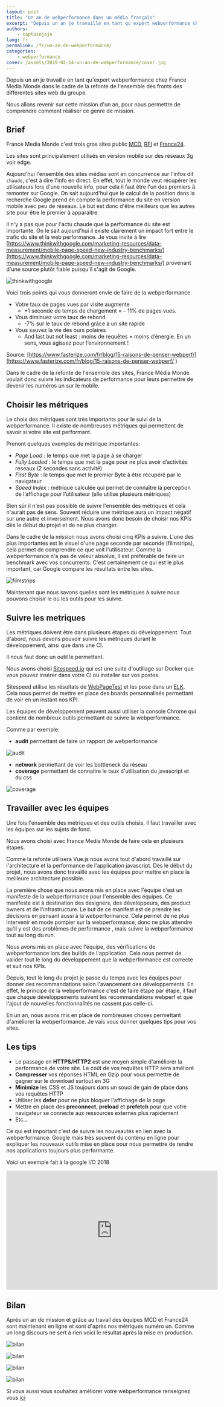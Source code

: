 ```yaml
---
layout: post
title: "Un an de webperformance dans un média français"
excerpt: "Depuis un an je travaille en tant qu'expert webperformance chez France Media Monde dans le cadre de la refonte de l'ensemble des fronts des différents sites web du groupe. Nous allons revenir sur cette mission d'un an, pour nous permettre de comprendre comment réaliser ce genre de mission."
authors:
    - captainjojo
lang: fr
permalink: /fr/un-an-de-webperformance/
categories:
    - webperformance
cover: /assets/2019-02-14-un-an-de-webperformance/cover.jpg
---
```


Depuis un an je travaille en tant qu'expert webperformance chez France Media Monde dans le cadre de la refonte de l'ensemble des fronts des différentes sites web du groupe.

Nous allons revenir sur cette mission d'un an, pour nous permettre de comprendre comment réaliser ce genre de mission.

## Brief

France Media Monde c'est trois gros sites public [MCD](https://www.mc-doualiya.com/), [RFI](http://www.rfi.fr/) et [France24](https://www.france24.com/fr/).

Les sites sont principalement utilisés en version mobile sur des réseaux 3g voir edge.

Aujourd'hui l'ensemble des sites médias sont en concurrence sur l'infos dit `chaude`, c'est à dire l'info en direct. En effet, tout le monde veut récupérer les utilisateurs lors d'une nouvelle info, pour cela il faut être l'un des premiers à remonter sur Google. On sait aujourd'hui que le calcul de la position dans la recherche Google prend en compte la performance du site en version mobile avec peu de réseaux. Le but est donc d'être meilleurs que les autres site pour être le premier à apparaitre.

Il n'y a pas que pour l'actu chaude que la performance du site est importante. On le sait aujourd'hui il existe clairement un impact fort entre le trafic du site et la web performance. Je vous invite à lire [https://www.thinkwithgoogle.com/marketing-resources/data-measurement/mobile-page-speed-new-industry-benchmarks/](https://www.thinkwithgoogle.com/marketing-resources/data-measurement/mobile-page-speed-new-industry-benchmarks/) provenant d'une source plutôt fiable puisqu'il s'agit de Google.

![thinkwithgoogle]({{site.baseurl}}/assets/2019-02-14-un-an-de-webperformance/image1.jpg)

Voici trois points qui vous donneront envie de faire de la webperformance.

- Votre taux de pages vues par visite augmente
    - +1 seconde de temps de chargement = – 11% de pages vues.
- Vous diminuez votre taux de rebond
    - -7% sur le taux de rebond grâce à un site rapide
- Vous sauvez la vie des ours polaires
    - And last but not least : moins de requêtes = moins d’énergie. En un sens, vous agissez pour l’environnement !

Source: [https://www.fasterize.com/fr/blog/15-raisons-de-penser-webperf/](https://www.fasterize.com/fr/blog/15-raisons-de-penser-webperf/
)

Dans le cadre de la refonte de l'ensemble des sites, France Média Monde voulait donc suivre les indicateurs de performance pour leurs permettre de devenir les numéros un sur le mobile.

## Choisir les métriques

Le choix des métriques sont très importants pour le suivi de la webperformance. Il existe de nombreuses métriques qui permettent de savoir si votre site est performant.

Prenont quelques exemples de métrique importantes:

- *Page Load* : le temps que met la page à se charger
- *Fully Loaded* : le temps que met la page pour ne plus avoir d’activités réseaux (2 secondes sans activité)
- *First Byte* : le temps que met le premier Byte à être récupéré par le navigateur
- *Speed Index* : métrique calculée qui permet de connaître la perception de l’affichage pour l’utilisateur (elle utilise plusieurs métriques)

Bien sûr il n'est pas possible de suivre l'ensemble des métriques et cela n'aurait pas de sens. Souvent réduire une métrique aura un impact négatif sur une autre et inversement. Nous avons donc besoin de choisir nos KPIs dès le début du projet et de ne plus changer.

Dans le cadre de la mission nous avons choisi cinq KPIs a suivre. L'une des plus importantes est le visuel d'une page seconde par seconde (filmstrips), cela permet de comprendre ce que voit l'utilisateur. Comme la webperformance n'a pas de valeur absolue, il est préférable de faire un benchmark avec vos concurrents. C'est certainement ce qui est le plus important, car Google compare les résultats entre les sites.

![filmstrips]({{site.baseurl}}/assets/2019-02-14-un-an-de-webperformance/image2.png)

Maintenant que nous savons quelles sont les métriques à suivre nous pouvons choisir le ou les outils pour les suivre.

## Suivre les metriques

Les métriques doivent être dans plusieurs étapes du développement. Tout d'abord, nous devons pouvoir suivre les métriques durant le développement, ainsi que dans une CI.

Il nous faut donc un outil le permettant.

Nous avons choisi [Sitespeed.io](https://www.sitespeed.io/) qui est une suite d'outillage sur Docker que vous pouvez insérer dans votre CI ou installer sur vos postes.

Sitespeed utilise les résultats de [WebPageTest](https://www.sitespeed.io/documentation/sitespeed.io/webpagetest/) et les pose dans un [ELK](https://www.elastic.co/fr/elk-stack). Cela nous permet de mettre en place des boards personnalisés permettant de voir en un instant nos KPI.

Les équipes de développement peuvent aussi utiliser la console Chrome qui contient de nombreux outils permettant de suivre la webperformance.

Comme par exemple:

- **audit** permettant de faire un rapport de webperformance

![audit]({{site.baseurl}}/assets/2019-02-14-un-an-de-webperformance/image3.png)

- **network** permettant de voir les bottleneck du réseau
- **coverage** permettant de connaitre le taux d'utilisation du javascript et du css

![coverage]({{site.baseurl}}/assets/2019-02-14-un-an-de-webperformance/image4.png)

## Travailler avec les équipes

Une fois l'ensemble des métriques et des outils choisis, il faut travailler avec les équipes sur les sujets de fond.

Nous avons choisi avec France Media Monde de faire cela en plusieurs étapes.

Comme la refonte utilisera Vue.js nous avons tout d'abord travaillé sur l'architecture et la performance de l'application javascript. Dès le début du projet, nous avons donc travaillé avec les équipes pour mettre en place la meilleure architecture possible.

La première chose que nous avons mis en place avec l'équipe c'est un manifeste de la webperformance pour l'ensemble des équipes. Ce manifeste est à destination des designers, des développeurs, des product owners et de l'infrastructure. Le but de ce manifest est de prendre les décisions en pensant aussi à la webperformance. Cela permet de ne plus intervenir en mode pompier sur la webperformance, donc ne plus attendre qu'il y est des problèmes de performance , mais suivre la webperformance tout au long du run.

Nous avons mis en place avec l'équipe, des vérifications de webperformance lors des builds de l'application. Cela nous permet de valider tout le long du développement que la webperformance est correcte et suit nos KPIs.

Depuis, tout le long du projet je passe du temps avec les équipes pour donner des recommandations selon l'avancement des développements. En effet, le principe de la webperformance c'est de faire étape par étape, il faut que chaque développements suivent les recommandations webperf et que l'ajout de nouvelles fonctionnalités ne cassent pas celle-ci.

En un an, nous avons mis en place de nombreuses choses permettant d'améliorer la webperformance. Je vais vous donner quelques tips pour vos sites.

## Les tips

- Le passage en **HTTPS/HTTP2** est une moyen simple d'améliorer la performance de votre site. Le coût de vos requêtes HTTP sera amélioré
- **Compresser** vos réponses HTML en Gzip pour vous permettre de gagner sur le download surtout en 3G
- **Minimize** les CSS et JS toujours dans un souci de gain de place dans vos requêtes HTTP
- Utiliser les **defer** pour ne plus bloquer l'affichage de la page
- Mettre en place des **preconnect**, **preload** et **prefetch** pour que votre navigateur se connecte aux ressources externes plus rapidement
- Etc...

Ce qui est important c'est de suivre les nouveautés en lien avec la webperformance. Google mais très souvent du contenu en ligne pour expliquer les nouveaux outils mise en place pour nous permettre de rendre nos applications toujours plus performante.

Voici un exemple fait à la google I/O 2018

<iframe width="560" height="315" src="https://www.youtube.com/embed/Mv-l3-tJgGk" frameborder="0" allow="accelerometer; autoplay; encrypted-media; gyroscope; picture-in-picture" allowfullscreen></iframe>

## Bilan

Après un an de mission et grâce au travail des équipes MCD et France24 sont maintenant en ligne et sont d'après nos métriques numéro un. Comme un long discours ne sert à rien voici le résultat après la mise en production.

![bilan]({{site.baseurl}}/assets/2019-02-14-un-an-de-webperformance/image5.png)

![bilan]({{site.baseurl}}/assets/2019-02-14-un-an-de-webperformance/image6.png)

![bilan]({{site.baseurl}}/assets/2019-02-14-un-an-de-webperformance/image7.png)

![bilan]({{site.baseurl}}/assets/2019-02-14-un-an-de-webperformance/image8.png)


Si vous aussi vous souhaitez améliorer votre webperformance renseignez vous [ici](https://eleven-labs.com/accompagnement-sur-mesure/audit-et-expertise)
